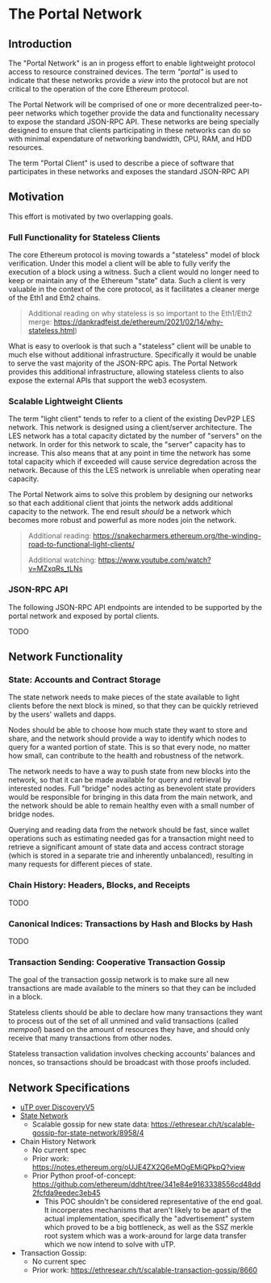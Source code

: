 # The Portal Network

## Introduction

The "Portal Network" is an in progess effort to enable lightweight protocol access to resource constrained devices.  The term *"portal"* is used to indicate that these networks provide a *view* into the protocol but are not critical to the operation of the core Ethereum protocol.


The Portal Network will be comprised of one or more decentralized peer-to-peer networks which together provide the data and functionality necessary to expose the standard JSON-RPC API.  These networks are being specially designed to ensure that clients participating in these networks can do so with minimal expendature of networking bandwidth, CPU, RAM, and HDD resources.

The term "Portal Client" is used to describe a piece of software that participates in these networks and exposes the standard JSON-RPC API

## Motivation

This effort is motivated by two overlapping goals.

### Full Functionality for Stateless Clients

The core Ethereum protocol is moving towards a "stateless" model of block verification.  Under this model a client will be able to fully verify the execution of a block using a witness.  Such a client would no longer need to keep or maintain any of the Ethereum "state" data.  Such a client is very valuable in the context of the core protocol, as it facilitates a cleaner merge of the Eth1 and Eth2 chains.  

> Additional reading on why stateless is so important to the Eth1/Eth2 merge: https://dankradfeist.de/ethereum/2021/02/14/why-stateless.html)

What is easy to overlook is that such a "stateless" client will be unable to much else without additional infrastructure.  Specifically it would be unable to serve the vast majority of the JSON-RPC apis.  The Portal Network provides this additional infrastructure, allowing stateless clients to also expose the external APIs that support the web3 ecosystem.


### Scalable Lightweight Clients

The term "light client" tends to refer to a client of the existing DevP2P LES network.  This network is designed using a client/server architecture.  The LES network has a total capacity dictated by the number of "servers" on the network.  In order for this network to scale, the "server" capacity has to increase.  This also means that at any point in time the network has some total capacity which if exceeded will cause service degredation across the network.  Because of this the LES network is unreliable when operating near capacity.

The Portal Network aims to solve this problem by designing our networks so that each additional client that joints the network adds additional capacity to the network.  The end result *should* be a network which becomes more robust and powerful as more nodes join the network.

> Additional reading: https://snakecharmers.ethereum.org/the-winding-road-to-functional-light-clients/
> 
> Additional watching: https://www.youtube.com/watch?v=MZxqRs_tLNs


### JSON-RPC API

The following JSON-RPC API endpoints are intended to be supported by the portal network and exposed by portal clients.

TODO

## Network Functionality

### State: Accounts and Contract Storage

The state network needs to make pieces of the state available to light clients before the next block is mined, so that they can be quickly retrieved by the users' wallets and dapps.

Nodes should be able to choose how much state they want to store and share, and the network should provide a way to identify which nodes to query for a wanted portion of state. This is so that every node, no matter how small, can contribute to the health and robustness of the network.

The network needs to have a way to push state from new blocks into the network, so that it can be made available for query and retrieval by interested nodes. Full "bridge" nodes acting as benevolent state providers would be responsible for bringing in this data from the main network, and the network should be able to remain healthy even with a small number of bridge nodes.

Querying and reading data from the network should be fast, since wallet operations such as estimating needed gas for a transaction might need to retrieve a significant amount of state data and access contract storage (which is stored in a separate trie and inherently unbalanced), resulting in many requests for different pieces of state.

### Chain History: Headers, Blocks, and Receipts

TODO

### Canonical Indices: Transactions by Hash and Blocks by Hash

TODO

### Transaction Sending: Cooperative Transaction Gossip

The goal of the transaction gossip network is to make sure all new transactions are made available to the miners so that they can be included in a block.

Stateless clients should be able to declare how many transactions they want to process out of the set of all unmined and valid transactions (called _mempool_) based on the amount of resources they have, and should only receive that many transactions from other nodes.

Stateless transaction validation involves checking accounts' balances and nonces, so transactions should be broadcast with those proofs included.

## Network Specifications

- [uTP over DiscoveryV5](./discv5-utp.md)
- [State Network](./state-network.md)
    - Scalable gossip for new state data: https://ethresear.ch/t/scalable-gossip-for-state-network/8958/4
- Chain History Network
    - No current spec
    - Prior work: https://notes.ethereum.org/oUJE4ZX2Q6eMOgEMiQPkpQ?view
    - Prior Python proof-of-concept: https://github.com/ethereum/ddht/tree/341e84e9163338556cd48dd2fcfda9eedec3eb45
        - This POC shouldn't be considered representative of the end goal.  It incorperates mechanisms that aren't likely to be apart of the actual implementation, specifically the "advertisement" system which proved to be a big bottleneck, as well as the SSZ merkle root system which was a work-around for large data transfer which we now intend to solve with uTP.
- Transaction Gossip:
    - No current spec
    - Prior work: https://ethresear.ch/t/scalable-transaction-gossip/8660
